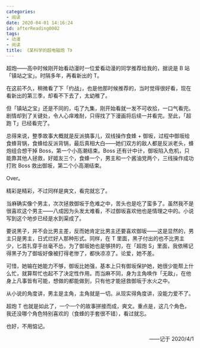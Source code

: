 ```yaml
---
categories:
- 阅读
date: 2020-04-01 14:16:24
id: afterReading0002
tags:
- 动漫
- 阅读
title: 《某科学的超电磁炮 T》
---
```


超炮——高中时候刚开始看动漫时一位爱看动漫的同学推荐给我的，据说是 B 站「镇站之宝」。时隔多年，再看新出的 T。

在这前不久，稍微看了下「约战」，也是他那时候推荐的，当时觉得很好看，现在看新出的第三季，却看不下去了，太幼稚了。

但「镇站之宝」还是不同的，屯了九集，刚开始看就一发不可收拾，一口气看完。剧情却到了关键处，令人心痒难耐，只得找了下漫画将后续一并看完。至此，「超跑 T」已经看完了。

总得来说，整季故事大概就是反派搞事儿，双线操作食蜂 + 御坂，过程中御坂给食蜂背锅，食蜂给反派背锅，最后真相大白——她们双方的敌人都是反派老头，蜂炮组合想干掉 Boss，第一个小高潮结束。Boss 还有计中计，御坂陷入危机，只能靠其他人拯救，好姬友三个，食蜂一个，男主和一个酱油党两个，三线操作成功打败 Boss 救出御坂，第二个小高潮结束。

Over。

<!-- more -->

精彩是精彩，不过同样是爽文，看完就忘了。

当麻确实像个男主，次次拯救御坂于危难之中，苦头也是吃了蛮多了。虽然我不是很喜欢这个男主——八成因为头发太难看，不过御坂喜欢他也是情理之中的。小说写到这个地步已经是水到渠成了。

要说黑子，并不会比男主差，反而她肯定比男主还要喜欢御坂——这是显然的，男主只是男主，日式烂好人那种形式。同样，在 T 里面，黑子付出的也不比男主少，匕首扎穿手丝毫不怂，为了御坂她也是够拼的，在「超炮 S」里面，我依稀记得黑子为了御坂好像被打得老惨了，都快凉凉了。论爱，她不差。

可惜，她输在她能力不够，御坂比她强，基本上只有御坂保护她，她很少能帮上什么忙，就算帮忙也起不了决定性作用。而当麻不同，身为主角唤作「无敌」，在他身上凡事皆有可能，想做的都能做到，只有他才能拯救御坂于水火之中。

从小说的角度讲，男主是主角，主角就是一切。从现实得角度讲，没能力爱不了。

超炮 T 也就是如此了，一个一个的故事拼接而成，爽文。重点是，这几个角色，我还没哪个角色特别喜欢的（食蜂的手套很不错），看过就忘。

也好，不用惦记。

<div style="text-align: right;">——记于 2020/4/1</div>
